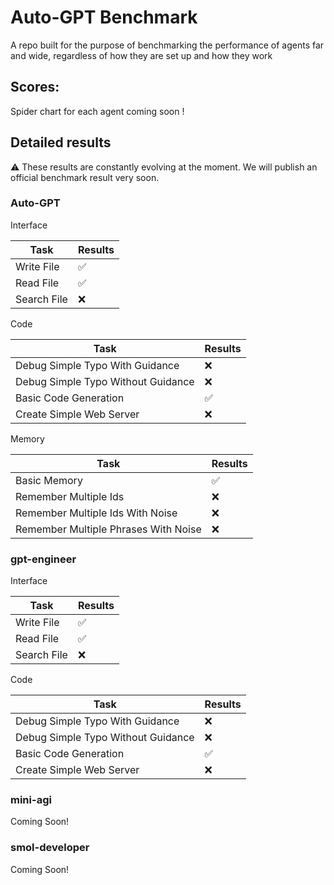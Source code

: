 # Auto-GPT Benchmark

A repo built for the purpose of benchmarking the performance of agents far and wide, regardless of how they are set up and how they work

## Scores:
Spider chart for each agent coming soon !

## Detailed results
:warning: These results are constantly evolving at the moment. We will publish an official benchmark result very soon.

### Auto-GPT
Interface

| Task         | Results             |
|--------------|---------------------|
| Write File   | :white_check_mark:  |
| Read File    | :white_check_mark:  |
| Search File  | :x:                 |

Code

| Task                              | Results              |
|-----------------------------------|----------------------|
| Debug Simple Typo With Guidance   | :x:                  |
| Debug Simple Typo Without Guidance| :x:                  |
| Basic Code Generation             | :white_check_mark:   |
| Create Simple Web Server          | :x:                  |

Memory

| Task                                       | Results            |
|--------------------------------------------|--------------------|
| Basic Memory                               | :white_check_mark: |
| Remember Multiple Ids                      | :x:                |
| Remember Multiple Ids With Noise           | :x:                |
| Remember Multiple Phrases With Noise       | :x:                |

### gpt-engineer

Interface

| Task        | Results            |
|-------------|--------------------|
| Write File  | :white_check_mark: |
| Read File   | :white_check_mark: |
| Search File | :x:                |

Code

| Task                              | Results              |
|-----------------------------------|----------------------|
| Debug Simple Typo With Guidance   | :x:                  |
| Debug Simple Typo Without Guidance| :x:                  |
| Basic Code Generation             | :white_check_mark:   |
| Create Simple Web Server          | :x:                  |

### mini-agi
Coming Soon!

### smol-developer
Coming Soon!
